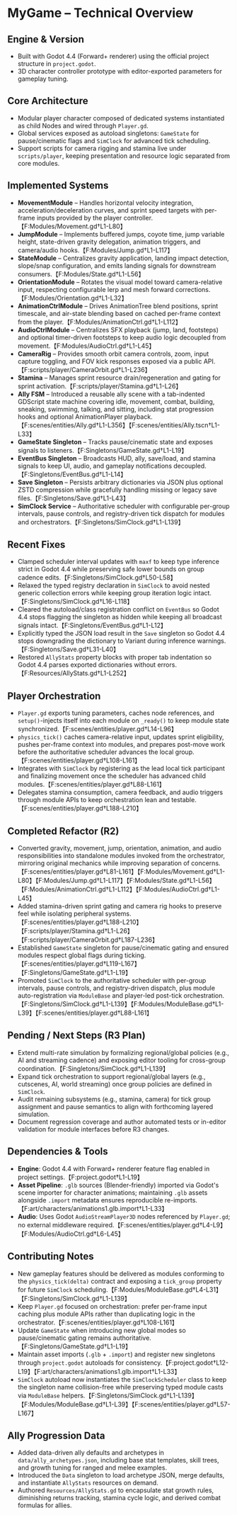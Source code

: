 # MyGame – Technical Overview

## Engine & Version
- Built with Godot 4.4 (Forward+ renderer) using the official project structure in `project.godot`.
- 3D character controller prototype with editor-exported parameters for gameplay tuning.

## Core Architecture
- Modular player character composed of dedicated systems instantiated as child Nodes and wired through `Player.gd`.
- Global services exposed as autoload singletons: `GameState` for pause/cinematic flags and `SimClock` for advanced tick scheduling.
- Support scripts for camera rigging and stamina live under `scripts/player`, keeping presentation and resource logic separated from core modules.

## Implemented Systems
- **MovementModule** – Handles horizontal velocity integration, acceleration/deceleration curves, and sprint speed targets with per-frame inputs provided by the player controller.【F:Modules/Movement.gd†L1-L80】
- **JumpModule** – Implements buffered jumps, coyote time, jump variable height, state-driven gravity delegation, animation triggers, and camera/audio hooks.【F:Modules/Jump.gd†L1-L117】
- **StateModule** – Centralizes gravity application, landing impact detection, slope/snap configuration, and emits landing signals for downstream consumers.【F:Modules/State.gd†L1-L56】
- **OrientationModule** – Rotates the visual model toward camera-relative input, respecting configurable lerp and mesh forward corrections.【F:Modules/Orientation.gd†L1-L32】
- **AnimationCtrlModule** – Drives AnimationTree blend positions, sprint timescale, and air-state blending based on cached per-frame context from the player.【F:Modules/AnimationCtrl.gd†L1-L112】
- **AudioCtrlModule** – Centralizes SFX playback (jump, land, footsteps) and optional timer-driven footsteps to keep audio logic decoupled from movement.【F:Modules/AudioCtrl.gd†L1-L45】
- **CameraRig** – Provides smooth orbit camera controls, zoom, input capture toggling, and FOV kick responses exposed via a public API.【F:scripts/player/CameraOrbit.gd†L1-L236】
- **Stamina** – Manages sprint resource drain/regeneration and gating for sprint activation.【F:scripts/player/Stamina.gd†L1-L26】
- **Ally FSM** – Introduced a reusable ally scene with a tab-indented GDScript state machine covering idle, movement, combat, building, sneaking, swimming, talking, and sitting, including stat progression hooks and optional AnimationPlayer playback.【F:scenes/entities/Ally.gd†L1-L356】【F:scenes/entities/Ally.tscn†L1-L33】
- **GameState Singleton** – Tracks pause/cinematic state and exposes signals to listeners.【F:Singletons/GameState.gd†L1-L19】
- **EventBus Singleton** – Broadcasts HUD, ally, save/load, and stamina signals to keep UI, audio, and gameplay notifications decoupled.【F:Singletons/EventBus.gd†L1-L14】
- **Save Singleton** – Persists arbitrary dictionaries via JSON plus optional ZSTD compression while gracefully handling missing or legacy save files.【F:Singletons/Save.gd†L1-L43】
- **SimClock Service** – Authoritative scheduler with configurable per-group intervals, pause controls, and registry-driven tick dispatch for modules and orchestrators.【F:Singletons/SimClock.gd†L1-L139】

## Recent Fixes
- Clamped scheduler interval updates with `maxf` to keep type inference strict in Godot 4.4 while preserving safe lower bounds on group cadence edits.【F:Singletons/SimClock.gd†L50-L58】
- Relaxed the typed registry declaration in `SimClock` to avoid nested generic collection errors while keeping group iteration logic intact.【F:Singletons/SimClock.gd†L16-L118】
- Cleared the autoload/class registration conflict on `EventBus` so Godot 4.4 stops flagging the singleton as hidden while keeping all broadcast signals intact.【F:Singletons/EventBus.gd†L1-L12】
- Explicitly typed the JSON load result in the `Save` singleton so Godot 4.4 stops downgrading the dictionary to Variant during inference warnings.【F:Singletons/Save.gd†L31-L40】
- Restored `AllyStats` property blocks with proper tab indentation so Godot 4.4 parses exported dictionaries without errors.【F:Resources/AllyStats.gd†L1-L252】


## Player Orchestration
- `Player.gd` exports tuning parameters, caches node references, and `setup()`-injects itself into each module on `_ready()` to keep module state synchronized.【F:scenes/entities/player.gd†L14-L96】
- `physics_tick()` caches camera-relative input, updates sprint eligibility, pushes per-frame context into modules, and prepares post-move work before the authoritative scheduler advances the local group.【F:scenes/entities/player.gd†L108-L161】
- Integrates with `SimClock` by registering as the lead local tick participant and finalizing movement once the scheduler has advanced child modules.【F:scenes/entities/player.gd†L88-L161】
- Delegates stamina consumption, camera feedback, and audio triggers through module APIs to keep orchestration lean and testable.【F:scenes/entities/player.gd†L188-L210】

## Completed Refactor (R2)
- Converted gravity, movement, jump, orientation, animation, and audio responsibilities into standalone modules invoked from the orchestrator, mirroring original mechanics while improving separation of concerns.【F:scenes/entities/player.gd†L81-L161】【F:Modules/Movement.gd†L1-L80】【F:Modules/Jump.gd†L1-L117】【F:Modules/State.gd†L1-L56】【F:Modules/AnimationCtrl.gd†L1-L112】【F:Modules/AudioCtrl.gd†L1-L45】
- Added stamina-driven sprint gating and camera rig hooks to preserve feel while isolating peripheral systems.【F:scenes/entities/player.gd†L188-L210】【F:scripts/player/Stamina.gd†L1-L26】【F:scripts/player/CameraOrbit.gd†L187-L236】
- Established `GameState` singleton for pause/cinematic gating and ensured modules respect global flags during ticking.【F:scenes/entities/player.gd†L119-L167】【F:Singletons/GameState.gd†L1-L19】
- Promoted `SimClock` to the authoritative scheduler with per-group intervals, pause controls, and registry-driven dispatch, plus module auto-registration via `ModuleBase` and player-led post-tick orchestration.【F:Singletons/SimClock.gd†L1-L139】【F:Modules/ModuleBase.gd†L1-L39】【F:scenes/entities/player.gd†L88-L161】

## Pending / Next Steps (R3 Plan)
- Extend multi-rate simulation by formalizing regional/global policies (e.g., AI and streaming cadence) and exposing editor tooling for cross-group coordination.【F:Singletons/SimClock.gd†L1-L139】
- Expand tick orchestration to support regional/global layers (e.g., cutscenes, AI, world streaming) once group policies are defined in `SimClock`.
- Audit remaining subsystems (e.g., stamina, camera) for tick group assignment and pause semantics to align with forthcoming layered simulation.
- Document regression coverage and author automated tests or in-editor validation for module interfaces before R3 changes.

## Dependencies & Tools
- **Engine**: Godot 4.4 with Forward+ renderer feature flag enabled in project settings.【F:project.godot†L1-L19】
- **Asset Pipeline**: `.glb` sources (Blender-friendly) imported via Godot's scene importer for character animations; maintaining `.glb` assets alongside `.import` metadata ensures reproducible re-imports.【F:art/characters/animations1.glb.import†L1-L33】
- **Audio**: Uses Godot `AudioStreamPlayer3D` nodes referenced by `Player.gd`; no external middleware required.【F:scenes/entities/player.gd†L4-L9】【F:Modules/AudioCtrl.gd†L6-L45】

## Contributing Notes
- New gameplay features should be delivered as modules conforming to the `physics_tick(delta)` contract and exposing a `tick_group` property for future `SimClock` scheduling.【F:Modules/ModuleBase.gd†L4-L31】【F:Singletons/SimClock.gd†L1-L139】
- Keep `Player.gd` focused on orchestration: prefer per-frame input caching plus module APIs rather than duplicating logic in the orchestrator.【F:scenes/entities/player.gd†L108-L161】
- Update `GameState` when introducing new global modes so pause/cinematic gating remains authoritative.【F:Singletons/GameState.gd†L1-L19】
- Maintain asset imports (`.glb` + `.import`) and register new singletons through `project.godot` autoloads for consistency.【F:project.godot†L12-L19】【F:art/characters/animations1.glb.import†L1-L33】
- `SimClock` autoload now instantiates the `SimClockScheduler` class to keep the singleton name collision-free while preserving typed module casts via `ModuleBase` helpers.【F:Singletons/SimClock.gd†L1-L139】【F:Modules/ModuleBase.gd†L1-L39】【F:scenes/entities/player.gd†L57-L167】

## Ally Progression Data
- Added data-driven ally defaults and archetypes in `data/ally_archetypes.json`, including base stat templates, skill trees, and growth tuning for ranged and melee examples.
- Introduced the `Data` singleton to load archetype JSON, merge defaults, and instantiate `AllyStats` resources on demand.
- Authored `Resources/AllyStats.gd` to encapsulate stat growth rules, diminishing returns tracking, stamina cycle logic, and derived combat formulas for allies.
